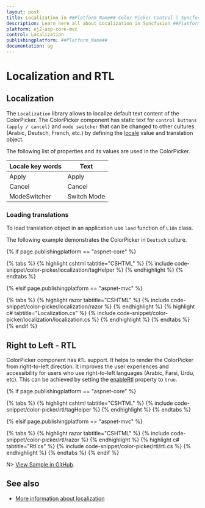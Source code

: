 ```yaml
---
layout: post
title: Localization in ##Platform_Name## Color Picker Control | Syncfusion
description: Learn here all about Localization in Syncfusion ##Platform_Name## Color Picker control of Syncfusion Essential JS 2 and more.
platform: ej2-asp-core-mvc
control: Localization
publishingplatform: ##Platform_Name##
documentation: ug
---
```


# Localization and RTL

## Localization

The `Localization` library allows to localize default text content of the ColorPicker. The ColorPicker component has static text for `control buttons (apply / cancel)` and `mode switcher` that can be changed to other cultures (Arabic, Deutsch, French, etc.) by defining the [locale](https://help.syncfusion.com/cr/aspnetcore-js2/Syncfusion.EJ2.Inputs.ColorPicker.html#Syncfusion_EJ2_Inputs_ColorPicker_Locale) value and translation object.

The following list of properties and its values are used in the ColorPicker.

| Locale key words | Text |
| ----- | ----- |
| Apply | Apply |
| Cancel | Cancel |
| ModeSwitcher | Switch Mode |

### Loading translations

To load translation object in an application use `load` function of `L10n` class.

The following example demonstrates the ColorPicker in `Deutsch` culture.

{% if page.publishingplatform == "aspnet-core" %}

{% tabs %}
{% highlight cshtml tabtitle="CSHTML" %}
{% include code-snippet/color-picker/localization/tagHelper %}
{% endhighlight %}
{% endtabs %}

{% elsif page.publishingplatform == "aspnet-mvc" %}

{% tabs %}
{% highlight razor tabtitle="CSHTML" %}
{% include code-snippet/color-picker/localization/razor %}
{% endhighlight %}
{% highlight c# tabtitle="Localization.cs" %}
{% include code-snippet/color-picker/localization/localization.cs %}
{% endhighlight %}
{% endtabs %}
{% endif %}



## Right to Left - RTL

ColorPicker component has `RTL` support. It helps to render the ColorPicker from right-to-left direction. It improves the user experiences and accessibility for users who use right-to-left languages (Arabic, Farsi, Urdu, etc). This can be achieved by setting the [enableRtl](https://help.syncfusion.com/cr/aspnetcore-js2/Syncfusion.EJ2.Inputs.ColorPicker.html#Syncfusion_EJ2_Inputs_ColorPicker_EnableRtl) property to `true`.

{% if page.publishingplatform == "aspnet-core" %}

{% tabs %}
{% highlight cshtml tabtitle="CSHTML" %}
{% include code-snippet/color-picker/rtl/tagHelper %}
{% endhighlight %}
{% endtabs %}

{% elsif page.publishingplatform == "aspnet-mvc" %}

{% tabs %}
{% highlight razor tabtitle="CSHTML" %}
{% include code-snippet/color-picker/rtl/razor %}
{% endhighlight %}
{% highlight c# tabtitle="Rtl.cs" %}
{% include code-snippet/color-picker/rtl/rtl.cs %}
{% endhighlight %}
{% endtabs %}
{% endif %}

N> [View Sample in GitHub](https://github.com/SyncfusionExamples/ASP-NET-Core-UG-Examples/tree/main/ColorPicker/ColorPickerSample).

## See also

* [More information about localization](../common/localization)